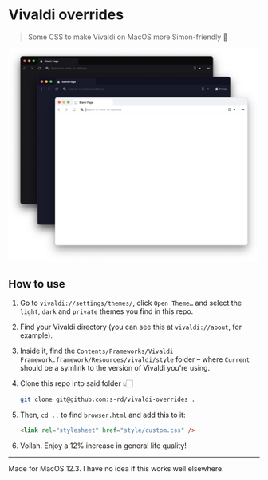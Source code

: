 # Vivaldi overrides

> Some CSS to make Vivaldi on MacOS more Simon-friendly 🤗

![Screenshot](./screenshot.png)

## How to use

1. Go to `vivaldi://settings/themes/`, click `Open Theme…` and select the `light`, `dark` and `private` themes you find in this repo.

2. Find your Vivaldi directory (you can see this at `vivaldi://about`, for example).

3. Inside it, find the `Contents/Frameworks/Vivaldi Framework.framework/Resources/vivaldi/style` folder – where `Current` should be a symlink to the version of Vivaldi you're using.

4. Clone this repo into said folder 👆🏻
    ```bash
    git clone git@github.com:s-rd/vivaldi-overrides .
    ```

5. Then, `cd ..` to find `browser.html` and add this to it:
    ```html
    <link rel="stylesheet" href="style/custom.css" />
    ```

6. Voilah. Enjoy a 12% increase in general life quality!

---

Made for MacOS 12.3. I have no idea if this works well elsewhere.
